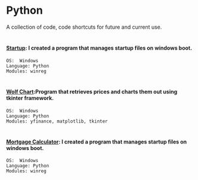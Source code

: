 # Python
A collection of code, code shortcuts for future and current use. 
#

#### [Startup](https://github.com/guzmanwolfrank/Python/blob/main/Startup/startup_programs.py): I created a program that manages startup files on windows boot. 

    OS:  Windows  
    Language: Python 
    Modules: winreg 
#


#### [Wolf Chart](https://github.com/guzmanwolfrank/Python/tree/main/Wolf%20Chart):Program that retrieves prices and charts them out using tkinter framework.  

    OS:  Windows  
    Language: Python 
    Modules: yfinance, matplotlib, tkinter 
#


#### [Mortgage Calculator](https://github.com/guzmanwolfrank/Python/blob/main/Startup/startup_programs.py): I created a program that manages startup files on windows boot. 

    OS:  Windows  
    Language: Python 
    Modules: winreg 
#

